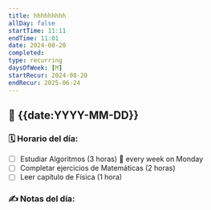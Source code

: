 ```yaml
---
title: hhhhhhhhh
allDay: false
startTime: 11:11
endTime: 11:01
date: 2024-08-20
completed:
type: recurring
daysOfWeek: [M]
startRecur: 2024-08-20
endRecur: 2025-06-24
---
```

## 📅 {{date:YYYY-MM-DD}}

### 🗓️ Horario del día:

- [ ] Estudiar Algoritmos (3 horas) 🔁 every week on Monday
- [ ] Completar ejercicios de Matemáticas (2 horas)
- [ ] Leer capítulo de Física (1 hora)

### ✍️ Notas del día:
